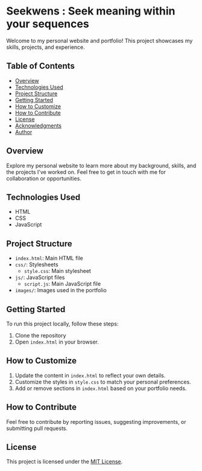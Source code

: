# Seekwens : Seek meaning within your sequences

Welcome to my personal website and portfolio! This project showcases my skills, projects, and experience.

## Table of Contents

- [Overview](#overview)
- [Technologies Used](#technologies-used)
- [Project Structure](#project-structure)
- [Getting Started](#getting-started)
- [How to Customize](#how-to-customize)
- [How to Contribute](#how-to-contribute)
- [License](#license)
- [Acknowledgments](#acknowledgments)
- [Author](#author)

## Overview

Explore my personal website to learn more about my background, skills, and the projects I've worked on. Feel free to get in touch with me for collaboration or opportunities.

## Technologies Used

- HTML
- CSS
- JavaScript

## Project Structure

- `index.html`: Main HTML file
- `css/`: Stylesheets
  - `style.css`: Main stylesheet
- `js/`: JavaScript files
  - `script.js`: Main JavaScript file
- `images/`: Images used in the portfolio

## Getting Started

To run this project locally, follow these steps:
1. Clone the repository 
2. Open `index.html` in your browser.

## How to Customize

1. Update the content in `index.html` to reflect your own details.
2. Customize the styles in `style.css` to match your personal preferences.
3. Add or remove sections in `index.html` based on your portfolio needs.

## How to Contribute

Feel free to contribute by reporting issues, suggesting improvements, or submitting pull requests.

## License

This project is licensed under the [MIT License](LICENSE).
